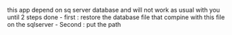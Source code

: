 this app depend on sq server database and will not work as usual with you until 2 steps done - first : restore the database file that compine with this file on the sqlserver - Second : put the path
